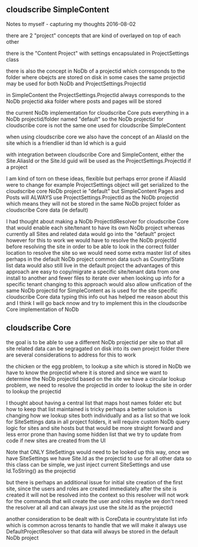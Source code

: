 ## cloudscribe SimpleContent

Notes to myself - capturing my thoughts 2016-08-02

there are 2 "project" concepts that are kind of overlayed on top of each other

there is the "Content Project" with settings encapsulated in ProjectSettings class

there is also the concept in NoDb of a projectid which corresponds to the folder where obejcts are stored on disk
in some cases the same projectid may be used for both NoDb and ProjectSettings.ProjectId

in SimpleContent the ProjectSettings.ProjectId always corresponds to the NoDb projectid aka folder where
posts and pages will be stored

the current NoDb implementation for cloudscribe Core puts everything in a NoDb projectid/folder named "default"
so the NoDb projectid for cloudscribe core is not the same one used for cloudscribe SimpleContent

when using cloudscribe core we also have the concept of an AliasId on the site which is a friendlier id than
Id which is a guid

with integration between cloudscribe Core and SimpleContent, either the Site.AliasId or the Site.Id guid will be used as the 
ProjectSettings.ProjectId
if a project

I am kind of torn on these ideas, flexible but perhaps error prone if AliasId were to change for example
ProjectSettings object will get serialized to the cloudscribe core NoDb project ie "default"
but SimpleContent Pages and Posts will ALWAYS use ProjectSettings.ProjectId as the NoDb projectid
which means they will not be stored in the same NoDb project folder as cloudscribe Core data (ie default)

I had thought about making a NoDb ProjectIdResolver for cloudscribe Core that would enable each site/tenant to have its
own NoDb project whereas currently all Sites and related data would go into the "default" project
however for this to work we would have to resolve the NoDb projectId before resolving the site
in order to be able to look in the correct folder location to resolve the site
so we would need some extra master list of sites perhaps in the default NoDb project
common data such as Country/State list data would also still live in the default project
the advantages of this approach are easy to copy/migrate a specific site/tenant data from one install to another
and fewer files to iterate over when looking up info for a specific tenant
changing to this approach would also allow unification of the same NoDb projectid for SimpleContent as is used for the 
site specific cloudscribe Core data
typing this info out has helped me reason about this and I think I will go back nnow and try to implement this in 
the cloudscribe Core implementation of NoDb


## cloudscribe Core 

the goal is to be able to use a different NoDb projectid per site
so that all site related data can be segragated on disk into its own proejct folder
there are several considerations to address for this to work

the chicken or the egg problem, to lookup a site which is stored in NoDb we have to know the projectid where it is stored
and since we want to determine the NoDb projectid based on the site we have a circular lookup problem, 
we need to resolve the projectid in order to lookup the site in order to lookup the projectid

I thought about having a central list that maps host names folder etc but how to keep that list maintained is tricky
perhaps a better solution is changing how we lookup sites both individually and as a list 
so that we look for SiteSettings data in all project folders, it will require custom NoDb query logic for sites and site hosts
but that would be more straight forward and less error prone than having some hidden list that we try to update from code
if new sites are created from the UI

Note that ONLY SiteSettings would need to be looked up this way, once we have SiteSettings we have Site.Id as the projectid to use for all other data
so this class can be simple, we just inject current SiteSettings and use Id.ToString() as the projectid

but there is perhaps an additional issue for initial site creation of the first site, since the users and roles are created immediately
after the site is created it will not be resolved into the context so this resolver will not work for the commands that will create the user and roles
maybe we don't need the resolver at all and can always just use the site.Id as the projectid

another consideration to be dealt with is CoreData ie country/state list info which is common across tenants
to handle that we will make it always use DefaultProjectResolver so that data will always be stored in the default NoDb project